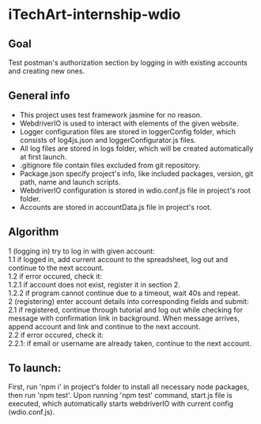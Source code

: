 # iTechArt-internship-wdio
## Goal
Test postman's authorization section by logging in with existing accounts and creating new ones.
## General info
* This project uses test framework jasmine for no reason. </br>
* WebdriverIO is used to interact with elements of the given website. </br>
* Logger configuration files are stored in loggerConfig folder, which consists of log4js.json and loggerConfigurator.js files. </br>
* All log files are stored in logs folder, which will be created automatically at first launch. </br>
* .gitignore file contain files excluded from git repository. </br> 
* Package.json specify project's info, like included packages, version, git path, name and launch scripts. </br>
* WebdriverIO configuration is stored in wdio.conf.js file in project's root folder. </br>
* Accounts are stored in accountData.js file in project's root.
## Algorithm
1 (logging in) try to log in with given account:</br>
  1.1 if logged in, add current account to the spreadsheet, log out and continue to the next account.</br>
  1.2 if error occured, check it:</br>
    1.2.1 if account does not exist, register it in section 2.</br>
    1.2.2 if program cannot continue due to a timeout, wait 40s and repeat.</br>
2 (registering) enter account details into corresponding fields and submit:</br>
  2.1 if registered, continue through tutorial and log out while checking for message with confirmation link in background. When message arrives, append account and link and continue to the next account.</br>
  2.2 if error occured, check it:</br>
    2.2.1: if email or username are already taken, continue to the next account.</br>
## To launch:
First, run 'npm i' in project's folder to install all necessary node packages, then run 'npm test'.
Upon running 'npm test' command, start.js file is executed, which automatically starts webdriverIO with current config (wdio.conf.js).


